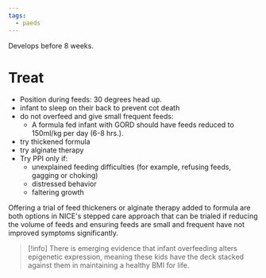 ```yaml
---
tags:
  - paeds
---
```

Develops before 8 weeks. 

# Treat
- Position during feeds: 30 degrees head up.
- infant to sleep on their back to prevent cot death
- do not overfeed and give small frequent feeds:
	- A formula fed infant with GORD should have feeds reduced to 150ml/kg per day (6-8 hrs.).
- try thickened formula
- try alginate therapy
- Try PPI only if:
	- unexplained feeding difficulties (for example, refusing feeds, gagging or choking)
	- distressed behavior
	- faltering growth

Offering a trial of feed thickeners or alginate therapy added to formula are both options in NICE's stepped care approach that can be trialed if reducing the volume of feeds and ensuring feeds are small and frequent have not improved symptoms significantly.

>[!info]
>There is emerging evidence that infant overfeeding alters epigenetic expression, meaning these kids have the deck stacked against them in maintaining a healthy BMI for life. 